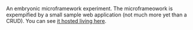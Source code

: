 An embryonic microframework experiment.
The microframeowork is expempified by a small sample web application (not much more yet than a CRUD). You can see [it hosted living here](http://web.studentadministrationframework.nhely.hu/).
